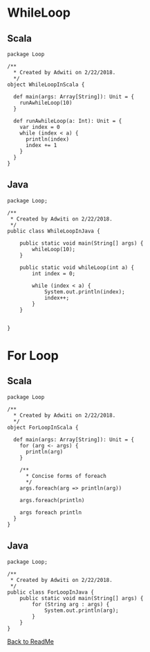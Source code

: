 # WhileLoop

## Scala

    package Loop
    
    /**
      * Created by Adwiti on 2/22/2018.
      */
    object WhileLoopInScala {
    
      def main(args: Array[String]): Unit = {
        runAwhileLoop(10)
      }
    
      def runAwhileLoop(a: Int): Unit = {
        var index = 0
        while (index < a) {
          println(index)
          index += 1
        }
      }
    }


## Java

    package Loop;
    
    /**
     * Created by Adwiti on 2/22/2018.
     */
    public class WhileLoopInJava {
    
        public static void main(String[] args) {
            whileLoop(10);
        }
    
        public static void whileLoop(int a) {
            int index = 0;
    
            while (index < a) {
                System.out.println(index);
                index++;
            }
        }
    
    
    }

# For Loop

## Scala
    
    package Loop
    
    /**
      * Created by Adwiti on 2/22/2018.
      */
    object ForLoopInScala {
    
      def main(args: Array[String]): Unit = {
        for (arg <- args) {
          println(arg)
        }
    
        /**
          * Concise forms of foreach
          */
        args.foreach(arg => println(arg))
    
        args.foreach(println)
    
        args foreach println
      }
    }


## Java

    package Loop;
    
    /**
     * Created by Adwiti on 2/22/2018.
     */
    public class ForLoopInJava {
        public static void main(String[] args) {
            for (String arg : args) {
                System.out.println(arg);
            }
        }
    }

[Back to ReadMe](https://github.com/arun786/ScalaProject_1)